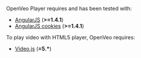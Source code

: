 OpenVeo Player requires and has been tested with:

- [AngularJS](https://angularjs.org/) (**>=1.4.1**)
- [AngularJS cookies](https://github.com/angular/bower-angular-cookies) (**>=1.4.1**)

To play video with HTML5 player, OpenVeo requires:

- [Video.js](http://videojs.com/) (**=5.\***)
